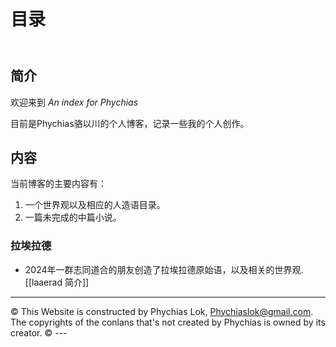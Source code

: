 
# 目录
<header>

<!--
  <<< Author notes: Course header >>>
  Include a 1280×640 image, course title in sentence case, and a concise description in emphasis.
  In your repository settings: enable template repository, add your 1280×640 social image, auto delete head branches.
  Add your open source license, GitHub uses MIT license.
-->


</header>

## 简介

欢迎来到 _An index for Phychias_

目前是Phychias骆以川的个人博客，记录一些我的个人创作。

## 内容

当前博客的主要内容有：
1. 一个世界观以及相应的人造语目录。
2. 一篇未完成的中篇小说。

### 拉埃拉德

- 2024年一群志同道合的朋友创造了拉埃拉德原始语，以及相关的世界观. [[laaerad 简介]]

<footer>

<!--
  <<< Author notes: Footer >>>
  Add a link to get support, GitHub status page, code of conduct, license link.
-->

---

&copy; This Website is constructed by Phychias Lok, Phychiaslok@gmail.com. The copyrights of the conlans that's not created by Phychias is owned by its creator. &copy; ---

</footer>


